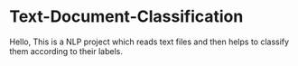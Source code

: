 # Text-Document-Classification
Hello, This is a NLP project which reads text files and then helps to classify them according to their labels.
